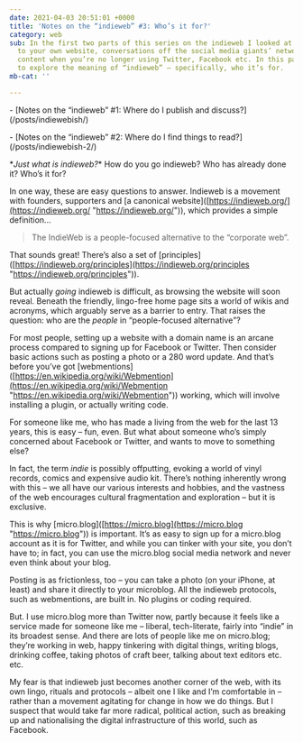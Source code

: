 ```yaml
---
date: 2021-04-03 20:51:01 +0000
title: 'Notes on the “indieweb” #3: Who’s it for?'
category: web
sub: In the first two parts of this series on the indieweb I looked at publishing
  to your own website, conversations off the social media giants’ networks and finding
  content when you’re no longer using Twitter, Facebook etc. In this part I’ll start
  to explore the meaning of “indieweb” – specifically, who it’s for.
mb-cat: ''

---
```

\- \[Notes on the “indieweb” #1: Where do I publish and discuss?\](/posts/indiewebish/)

\- \[Notes on the “indieweb” #2: Where do I find things to read?\](/posts/indiewebish-2/)

\**Just what is indieweb?** How do you go indieweb? Who has already done it? Who’s it for?

In one way, these are easy questions to answer. Indieweb is a movement with founders, supporters and \[a canonical website\]([https://indieweb.org/](https://indieweb.org/ "https://indieweb.org/")), which provides a simple definition...

> The IndieWeb is a people-focused alternative to the “corporate web”.

That sounds great! There’s also a set of \[principles\]([https://indieweb.org/principles](https://indieweb.org/principles "https://indieweb.org/principles")).

But actually _going_ indieweb is difficult, as browsing the website will soon reveal. Beneath the friendly, lingo-free home page sits a world of wikis and acronyms, which arguably serve as a barrier to entry. That raises the question: who are the _people_ in <q>people-focused alternative</q>?

For most people, setting up a website with a domain name is an arcane process compared to signing up for Facebook or Twitter. Then consider basic actions such as posting a photo or a 280 word update. And that’s before you’ve got \[webmentions\]([https://en.wikipedia.org/wiki/Webmention](https://en.wikipedia.org/wiki/Webmention "https://en.wikipedia.org/wiki/Webmention")) working, which will involve installing a plugin, or actually writing code.

For someone like me, who has made a living from the web for the last 13 years, this is easy – fun, even. But what about someone who’s simply concerned about Facebook or Twitter, and wants to move to something else?

In fact, the term _indie_ is possibly offputting, evoking a world of vinyl records, comics and expensive audio kit. There’s nothing inherently wrong with this – we all have our various interests and hobbies, and the vastness of the web encourages cultural fragmentation and exploration – but it is exclusive.

This is why \[micro.blog\]([https://micro.blog](https://micro.blog "https://micro.blog")) is important. It’s as easy to sign up for a micro.blog account as it is for Twitter, and while you can tinker with your site, you don’t have to; in fact, you can use the micro.blog social media network and never even think about your blog.

Posting is as frictionless, too – you can take a photo (on your iPhone, at least) and share it directly to your microblog. All the indieweb protocols, such as webmentions, are built in. No plugins or coding required.

But. I use micro.blog more than Twitter now, partly because it feels like a service made for someone like me – liberal, tech-literate, fairly into “indie” in its broadest sense. And there are lots of people like me on micro.blog; they’re working in web, happy tinkering with digital things, writing blogs, drinking coffee, taking photos of craft beer, talking about text editors etc. etc.

My fear is that indieweb just becomes another corner of the web, with its own lingo, rituals and protocols – albeit one I like and I’m comfortable in – rather than a movement agitating for change in how we do things. But I suspect that would take far more radical, political action, such as breaking up and nationalising the digital infrastructure of this world, such as Facebook.